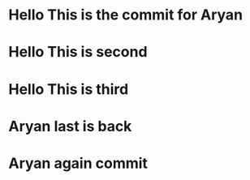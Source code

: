 # Hello This is the commit for Aryan
# Hello This is second
# Hello This is third
# Aryan last is back
# Aryan again commit